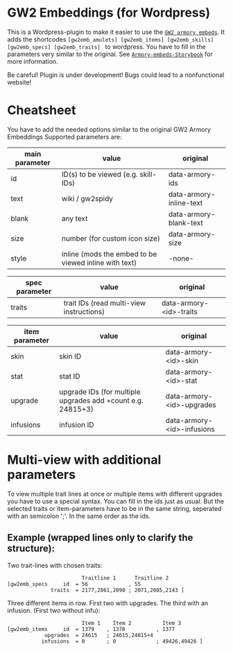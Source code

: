 # GW2 Embeddings (for Wordpress)


This is a Wordpress-plugin to make it easier to use the [`GW2 armory embeds`](https://github.com/madou/armory-embeds).
It adds the shortcodes `[gw2emb_amulets] [gw2emb_items] [gw2emb_skills] [gw2emb_specs] [gw2emb_traits] ` to wordpress.
You have to fill in the parameters very similar to the original. See [`Armory-embeds-Storybook`](https://madou.github.io/armory-embeds) for more information.

Be careful! Plugin is under development! Bugs could lead to a nonfunctional website!

# Cheatsheet

 You have to add the needed options similar to the original GW2 Armory Embeddings
Supported parameters are:

main parameter  | value                                       | original
------------    |------------                                 |------------
id              |  ID(s) to be viewed (e.g. skill-IDs)        |  data-armory-ids
text            |  wiki / gw2spidy                            |  data-armory-inline-text
blank           |  any text                                   |  data-armory-blank-text
size            |  number (for custom icon size)              |  data-armory-size
style           |  inline (mods the embed to be viewed inline with text)       |  -none-

spec parameter  |  value                                      |  original
------------    |------------                                 |------------
traits          |  trait IDs (read multi-view instructions)   |  data-armory-\<id>-traits

item parameter  | value                                       |  original
------------    |------------                                 |------------
skin            |  skin ID                                    |  data-armory-\<id>-skin
stat            |  stat ID                                    |  data-armory-\<id>-stat
upgrade         |  upgrade IDs (for multiple upgrades add +count e.g. 24815+3)  |  data-armory-\<id>-upgrades
infusions       |  infusion ID                                |  data-armory-\<id>-infusions



# Multi-view with additional parameters

To view multiple trait lines at once or multiple items with different upgrades you have to use a special syntax.
You can fill in the ids just as usual. But the selected traits or item-parameters have to be in the same string, seperated with an semicolon ';'. In the same order as the ids.

## Example (wrapped lines only to clarify the structure):

Two trait-lines with chosen traits:
```
                        Traitline 1      Traitline 2
[gw2emb_specs     id  = 56             , 55
              traits  = 2177,2061,2090 ; 2071,2085,2143 ]
```

Three different items in row. First two with upgrades. The third with an infusion. (First two without infu):
```
                        Item 1    Item 2          Item 3
[gw2emb_items     id  = 1379    , 1378          , 1377
            upgrades  = 24615   ; 24615,24815+4
           infusions  = 0       ; 0             ; 49426,49426 ]
```
